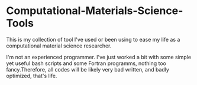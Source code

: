 # Computational-Materials-Science-Tools
This is my collection of tool I've used or been using to ease my life as a
computational material science researcher.

I'm not an experienced programmer. I've just worked a bit with some simple
yet useful bash scripts and some Fortran programms, nothing too
fancy.Therefore, all codes will be likely very bad written, and badly
optimized, that's life.
